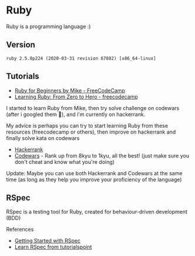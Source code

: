# Ruby

Ruby is a programming language :)

## Version

`ruby 2.5.8p224 (2020-03-31 revision 67882) [x86_64-linux]`

## Tutorials

- [Ruby for Beginners by Mike - FreeCodeCamp](https://www.youtube.com/watch?v=t_ispmWmdjY)
- [Learning Ruby: From Zero to Hero - freecodecamp](https://www.freecodecamp.org/news/learning-ruby-from-zero-to-hero-90ad4eecc82d/)

I started to learn Ruby from Mike, then try solve challenge on codewars (after i googled them :hand_over_mouth:), and i'm currently on hackerrank.

My advice is perhaps you can try to start learning Ruby from these resources (freecodecamp or others), then improve on hackerrank and finally solve kata on codewars
- [Hackerrank](https://www.hackerrank.com/)
- [Codewars](https://www.codewars.com/) - Rank up from 8kyu to 1kyu, all the best! (just make sure you don't cheat and know what you're doing)

Update: Maybe you can use both Hackerrank and Codewars at the same time (as long as they help you improve your proficiency of the language)

## RSpec
RSpec is a testing tool for Ruby, created for behaviour-driven development (BDD)

References
- [Getting Started with RSpec](https://semaphoreci.com/community/tutorials/getting-started-with-rspec)
- [Learn RSpec from tutorialspoint](https://www.tutorialspoint.com/rspec/index.htm)